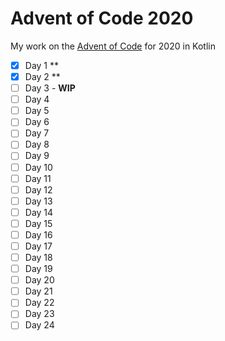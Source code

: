 # Advent of Code 2020

My work on the [Advent of Code](https://adventofcode.com/2020) for 2020 in Kotlin
- [X] Day 1 \*\*
- [X] Day 2 \*\*
- [ ] Day 3 - **WIP**
- [ ] Day 4
- [ ] Day 5
- [ ] Day 6
- [ ] Day 7
- [ ] Day 8
- [ ] Day 9
- [ ] Day 10
- [ ] Day 11
- [ ] Day 12
- [ ] Day 13
- [ ] Day 14
- [ ] Day 15
- [ ] Day 16
- [ ] Day 17
- [ ] Day 18
- [ ] Day 19
- [ ] Day 20
- [ ] Day 21
- [ ] Day 22
- [ ] Day 23
- [ ] Day 24
